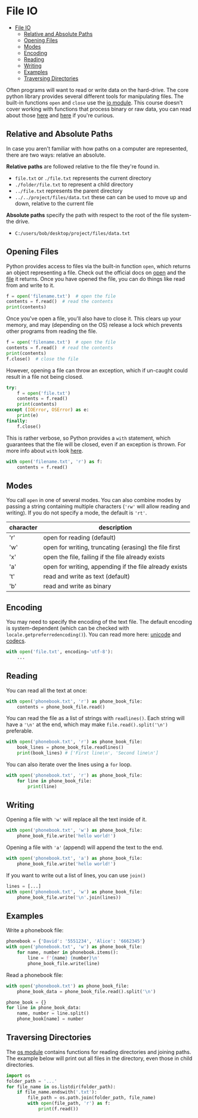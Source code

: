 # File IO

- [File IO](#file-io)
  - [Relative and Absolute Paths](#relative-and-absolute-paths)
  - [Opening Files](#opening-files)
  - [Modes](#modes)
  - [Encoding](#encoding)
  - [Reading](#reading)
  - [Writing](#writing)
  - [Examples](#examples)
  - [Traversing Directories](#traversing-directories)

Often programs will want to read or write data on the hard-drive. The core python library provides several different tools for manipulating files. The built-in functions `open` and `close` use the [io module](https://docs.python.org/3.6/library/io.html). This course doesn't cover working with functions that process binary or raw data, you can read about those [here](https://docs.python.org/3/library/io.html#buffered-streams) and [here](https://docs.python.org/3/library/io.html#io.RawIOBase) if you're curious.


## Relative and Absolute Paths

In case you aren't familiar with how paths on a computer are represented, there are two ways: relative an absolute.

**Relative paths** are followed relative to the file they're found in.

- `file.txt` or `./file.txt` represents the current directory
- `./folder/file.txt` to represent a child directory
- `../file.txt` represents the parent directory
- `../../project/files/data.txt` these can can be used to move up and down, relative to the current file 

**Absolute paths** specify the path with respect to the root of the file system- the drive.

- `C:/users/bob/desktop/project/files/data.txt`


## Opening Files


Python provides access to files via the built-in function `open`, which returns an object representing a file. Check out the official docs on [open](https://docs.python.org/3.6/library/functions.html#open) and the [file](https://docs.python.org/3.6/library/io.html#id1) it returns. Once you have opened the file, you can do things like read from and write to it.

```python
f = open('filename.txt')  # open the file
contents = f.read()  # read the contents
print(contents)
```

Once you've open a file, you'll also have to close it. This clears up your memory, and may (depending on the OS) release a lock which prevents other programs from reading the file.

```python
f = open('filename.txt')  # open the file
contents = f.read()  # read the contents
print(contents)
f.close()  # close the file
```

However, opening a file can throw an exception, which if un-caught could result in a file not being closed.

```python
try:
    f = open('file.txt')
    contents = f.read()
    print(contents)
except (IOError, OSError) as e:
    print(e)
finally:
    f.close()
```

This is rather verbose, so Python provides a `with` statement, which guarantees that the file will be closed, even if an exception is thrown. For more info about `with` look [here](http://effbot.org/zone/python-with-statement.htm).

```python
with open('filename.txt', 'r') as f:
    contents = f.read()
```

## Modes

You call `open` in one of several modes. You can also combine modes by passing a string containing multiple characters (`'rw'` will allow reading and writing). If you do not specify a mode, the default is `'rt'`.

| character | description |
| ---       | ---         |
| 'r'       | open for reading (default) |
| 'w'       | open for writing, truncating (erasing) the file first |
| 'x'       | open the file, failing if the file already exists |
| 'a'       | open for writing, appending if the file already exists |
| 't'       | read and write as text (default) |
| 'b'       | read and write as binary |


## Encoding

You may need to specify the encoding of the text file. The default encoding is system-dependent (which can be checked with ` locale.getpreferredencoding()`). You can read more here: [unicode](https://docs.python.org/3/howto/unicode.html) and [codecs](https://docs.python.org/3/library/codecs.html).

```python
with open('file.txt', encoding='utf-8'):
    ...
```

## Reading

You can read all the text at once:

```python
with open('phonebook.txt', 'r') as phone_book_file:
    contents = phone_book_file.read()
```

You can read the file as a list of strings with `readlines()`. Each string will have a `'\n'` at the end, which may make `file.read().split('\n')` preferable.

```python
with open('phonebook.txt', 'r') as phone_book_file:
    book_lines = phone_book_file.readlines()
    print(book_lines) # ['First line\n', 'Second line\n']
```

You can also iterate over the lines using a `for` loop.

```python
with open('phonebook.txt', 'r') as phone_book_file:
    for line in phone_book_file:
        print(line)
```

## Writing

Opening a file with `'w'` will replace all the text inside of it.
```python
with open('phonebook.txt', 'w') as phone_book_file:
    phone_book_file.write('hello world!')
```

Opening a file with `'a'` (append) will append the text to the end.

```python
with open('phonebook.txt', 'a') as phone_book_file:
    phone_book_file.write('hello world!')
```

If you want to write out a list of lines, you can use `join()`

```python
lines = [...]
with open('phonebook.txt', 'w') as phone_book_file:
    phone_book_file.write('\n'.join(lines))
```


## Examples

Write a phonebook file:

```python
phonebook = {'David': '5551234', 'Alice': '6662345'}
with open('phonebook.txt', 'w') as phone_book_file:
    for name, number in phonebook.items():
        line = f'{name} {number}\n'
        phone_book_file.write(line)
```

Read a phonebook file:

```python
with open('phonebook.txt') as phone_book_file:
    phone_book_data = phone_book_file.read().split('\n')

phone_book = {}
for line in phone_book_data:
    name, number = line.split()
    phone_book[name] = number
```

## Traversing Directories

The [os module](https://docs.python.org/3/library/os.html) contains functions for reading directories and joining paths. The example below will print out all files in the directory, even those in child directories.

```python
import os
folder_path = '...'
for file_name in os.listdir(folder_path):
    if file_name.endswith('.txt'):
        file_path = os.path.join(folder_path, file_name)
        with open(file_path, 'r') as f:
            print(f.read())

```

